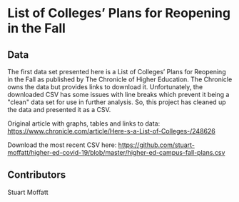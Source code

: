 # List of Colleges’ Plans for Reopening in the Fall

## Data

The first data set presented here is a List of Colleges’ Plans for Reopening in the Fall as published by The Chronicle of Higher Education. 
The Chronicle owns the data but provides links to download it. Unfortunately, the downloaded CSV has some issues with line breaks
which prevent it being a "clean" data set for use in further analysis. So, this project has cleaned up the data and presented it as a CSV.

Original article with graphs, tables and links to data: https://www.chronicle.com/article/Here-s-a-List-of-Colleges-/248626

Download the most recent CSV here: https://github.com/stuart-moffatt/higher-ed-covid-19/blob/master/higher-ed-campus-fall-plans.csv

## Contributors
Stuart Moffatt
